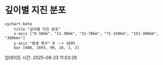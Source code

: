 # 깊이별 지진 분포

```mermaid
xychart-beta
    title "깊이별 지진 분포"
    x-axis ["0-10km", "11-30km", "31-70km", "71-150km", "151-300km", "300km+"]
    y-axis "발생 횟수" 0 --> 1695
    bar [608, 1693, 99, 16, 1, 2]
```

업데이트 시간: 2025-08-23 11:03:26
